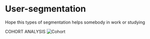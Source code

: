 # User-segmentation

Hope this types of segmentation helps somebody in work or studying


COHORT ANALYSIS
![Cohort](https://user-images.githubusercontent.com/123241592/222410598-2cbca7c0-60ea-4f9a-a897-810a7e33e90f.png)
